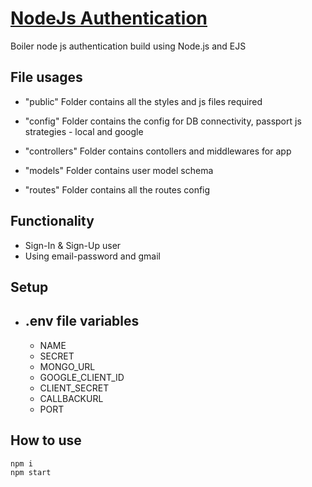 # [NodeJs Authentication](https://nodejs-authentication-5501.herokuapp.com)

Boiler node js authentication build using Node.js and EJS

## File usages

- "public" Folder contains all the styles and js files required

- "config" Folder contains the config for DB connectivity, passport js strategies - local and google

- "controllers" Folder contains contollers and middlewares for app

- "models" Folder contains user model schema

- "routes" Folder contains all the routes config

## Functionality

- Sign-In & Sign-Up user
- Using email-password and gmail

## Setup

- ## .env file variables
  - NAME
  - SECRET
  - MONGO_URL
  - GOOGLE_CLIENT_ID
  - CLIENT_SECRET
  - CALLBACKURL
  - PORT

## How to use

```
npm i
npm start
```
